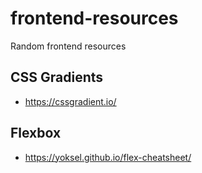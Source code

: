 # frontend-resources
Random frontend resources

## CSS Gradients
* https://cssgradient.io/

## Flexbox
* https://yoksel.github.io/flex-cheatsheet/
